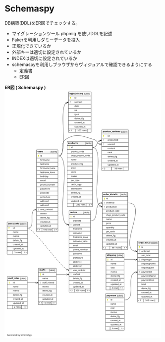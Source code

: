 # Schemaspy

DB構築(DDL)をER図でチェックする。

- マイグレーションツール phpmig を使いDDLを記述
- Fakerを利用しダミーデータを投入
- 正規化できているか
- 外部キーは適切に設定されているか
- INDEXは適切に設定されているか
- schemaspyを利用しブラウザからヴィジュアルで確認できるようにする
    - 定義書
    - ER図

**ER図 ( Schemaspy )**
![schemaspy](../schemaspy/output/diagrams/summary/relationships.implied.large.png)
